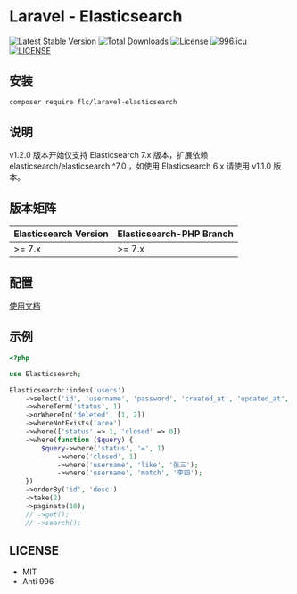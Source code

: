 # Laravel - Elasticsearch

[![Latest Stable Version](https://poser.pugx.org/flc/laravel-elasticsearch/v/stable)](https://packagist.org/packages/flc/laravel-elasticsearch)
[![Total Downloads](https://poser.pugx.org/flc/laravel-elasticsearch/downloads)](https://packagist.org/packages/flc/laravel-elasticsearch)
[![License](https://poser.pugx.org/flc/laravel-elasticsearch/license)](https://packagist.org/packages/flc/laravel-elasticsearch)
[![996.icu](https://img.shields.io/badge/link-996.icu-red.svg)](https://996.icu)
[![LICENSE](https://img.shields.io/badge/license-Anti%20996-blue.svg)](https://github.com/996icu/996.ICU/blob/master/LICENSE)

## 安装

```bash
composer require flc/laravel-elasticsearch
```

## 说明

v1.2.0 版本开始仅支持 Elasticsearch 7.x 版本，扩展依赖 elasticsearch/elasticsearch ^7.0 ，如使用 Elasticsearch 6.x 请使用 v1.1.0 版本。 

## 版本矩阵


| Elasticsearch Version | Elasticsearch-PHP Branch |
| --------------------- |--------------------------|
| >= 7.x                | >= 7.x                   |



## 配置

[使用文档](https://docs.flc.io/elasticsearch/laravel-elasticsearch/introduction/)

## 示例

```php
<?php

use Elasticsearch;

Elasticsearch::index('users')
    ->select('id', 'username', 'password', 'created_at', 'updated_at', 'status', 'deleted')
    ->whereTerm('status', 1)
    ->orWhereIn('deleted', [1, 2])
    ->whereNotExists('area')
    ->where(['status' => 1, 'closed' => 0])
    ->where(function ($query) {
        $query->where('status', '=', 1)
            ->where('closed', 1)
            ->where('username', 'like', '张三');
            ->where('username', 'match', '李四');
    })
    ->orderBy('id', 'desc')
    ->take(2)
    ->paginate(10);
    // ->get();
    // ->search();
```

## LICENSE

- MIT
- Anti 996
